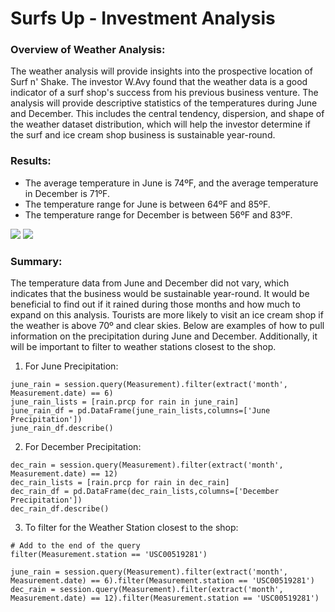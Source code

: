 # Surfs Up - Investment Analysis
### Overview of Weather Analysis: 
The weather analysis will provide insights into the prospective location of Surf n' Shake. The investor W.Avy found that the weather data is a good indicator of a surf shop's success from his previous business venture. The analysis will provide descriptive statistics of the temperatures during June and December. This includes the central tendency, dispersion, and shape of the weather dataset distribution, which will help the investor determine if the surf and ice cream shop business is sustainable year-round.

### Results: 
* The average temperature in June is 74ºF, and the average temperature in December is 71ºF. 
* The temperature range for June is between 64ºF and 85ºF.
* The temperature range for December is between 56ºF and 83ºF.

![](https://i.imgur.com/xskWRUu.png)
![](https://i.imgur.com/WbLWc7L.png)

### Summary: 
The temperature data from June and December did not vary, which indicates that the business would be sustainable year-round. It would be beneficial to find out if it rained during those months and how much to expand on this analysis. Tourists are more likely to visit an ice cream shop if the weather is above 70º and clear skies. Below are examples of how to pull information on the precipitation during June and December. Additionally, it will be important to filter to weather stations closest to the shop.

1. For June Precipitation: 
``` 
june_rain = session.query(Measurement).filter(extract('month', Measurement.date) == 6)
june_rain_lists = [rain.prcp for rain in june_rain]
june_rain_df = pd.DataFrame(june_rain_lists,columns=['June Precipitation'])
june_rain_df.describe()
```
2. For December Precipitation: 
```
dec_rain = session.query(Measurement).filter(extract('month', Measurement.date) == 12)
dec_rain_lists = [rain.prcp for rain in dec_rain]
dec_rain_df = pd.DataFrame(dec_rain_lists,columns=['December Precipitation'])
dec_rain_df.describe()
```
3. To filter for the Weather Station closest to the shop:
```
# Add to the end of the query
filter(Measurement.station == 'USC00519281')

june_rain = session.query(Measurement).filter(extract('month', Measurement.date) == 6).filter(Measurement.station == 'USC00519281')
dec_rain = session.query(Measurement).filter(extract('month', Measurement.date) == 12).filter(Measurement.station == 'USC00519281')
```
